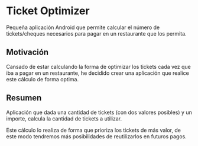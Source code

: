 # Ticket Optimizer

Pequeña aplicación Android que permite calcular el número de tickets/cheques necesarios 
para pagar en un restaurante que los permita.

## Motivación

Cansado de estar calculando la forma de optimizar los tickets cada vez que iba a pagar
en un restaurante, he decidido crear una aplicación que realice este cálculo de forma
optima.

## Resumen

Aplicación que dada una cantidad de tickets (con dos valores posibles) y un importe,
calcula la cantidad de tickets a utilizar.

Este cálculo lo realiza de forma que prioriza los tickets de más valor, de este modo
tendremos más posibilidades de reutilizarlos en futuros pagos.
